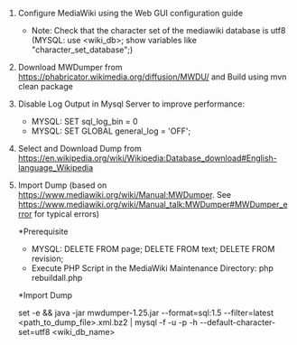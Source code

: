 1. Configure MediaWiki using the Web GUI configuration guide

	- Note: Check that the character set of the mediawiki database is utf8 (MYSQL: use <wiki_db>; show variables like "character_set_database";)

2. Download MWDumper from https://phabricator.wikimedia.org/diffusion/MWDU/ and Build using mvn clean package 

3. Disable Log Output in Mysql Server to improve performance:
	- MYSQL: SET sql_log_bin = 0
	- MYSQL: SET GLOBAL general_log = 'OFF';

4. Select and Download Dump from https://en.wikipedia.org/wiki/Wikipedia:Database_download#English-language_Wikipedia

5. Import Dump (based on https://www.mediawiki.org/wiki/Manual:MWDumper. See https://www.mediawiki.org/wiki/Manual_talk:MWDumper#MWDumper_error for typical errors)

	*Prerequisite
	- MYSQL: DELETE FROM page; DELETE FROM text; DELETE FROM revision;
	- Execute PHP Script in the MediaWiki Maintenance Directory: php rebuildall.php
	
	*Import Dump

	set -e && java -jar mwdumper-1.25.jar --format=sql:1.5 --filter=latest <path_to_dump_file>.xml.bz2 | mysql -f -u<user> -p<password> -h <host> --default-character-set=utf8 <wiki_db_name>
